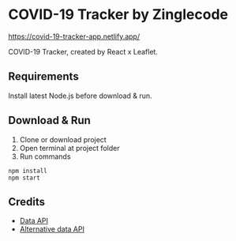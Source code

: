 # COVID-19 Tracker by Zinglecode

https://covid-19-tracker-app.netlify.app/

COVID-19 Tracker, created by React x Leaflet.

## Requirements

Install latest Node.js before download & run.

## Download & Run

1. Clone or download project
2. Open terminal at project folder
3. Run commands

```
npm install
npm start
```

## Credits

* [Data API](https://github.com/ExpDev07/coronavirus-tracker-api)
* [Alternative data API](https://github.com/Kilo59/coronavirus-tracker-api)
